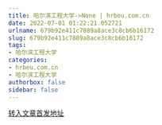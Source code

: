 ```yaml
---
title: 哈尔滨工程大学->None | hrbeu.com.cn
date: 2022-07-01 01:22:21.052721
urlname: 679b92e411c7889a8ace3c8cb6b16172
slug: 679b92e411c7889a8ace3c8cb6b16172
tags: 
- 哈尔滨工程大学
categories:
- hrbeu.com.cn
- 哈尔滨工程大学
authorbox: false
sidebar: false
---
```





[转入文章首发地址](https://hlj.sina.cn/edu/2022-06-29/detail-imizmscu9335873.d.html?from=wap&wm=3200)